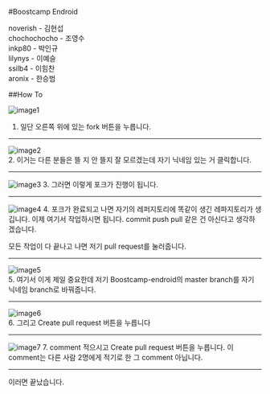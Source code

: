 #Boostcamp Endroid

noverish - 김현섭  
chochochocho - 조영수  
inkp80 - 박인규  
lilynys - 이예슬  
ssilb4 - 이힘찬  
aronix - 한승범  

##How To

![image1](https://raw.githubusercontent.com/Boostcamp-endroid/udacity/master/readme_images/0001.PNG)
1. 일단 오른쪽 위에 있는 fork 버튼을 누릅니다.




-----------------------------------------------------------------------------------------------------
![image2](https://raw.githubusercontent.com/Boostcamp-endroid/udacity/master/readme_images/0002.PNG)  
2. 이거는 다른 분들은 뜰 지 안 뜰지 잘 모르겠는데 자기 닉네임 있는 거 클릭합니다.




-----------------------------------------------------------------------------------------------------
![image3](https://raw.githubusercontent.com/Boostcamp-endroid/udacity/master/readme_images/0003.PNG)
3. 그러면 이렇게 포크가 진행이 됩니다.




-----------------------------------------------------------------------------------------------------
![image4](https://raw.githubusercontent.com/Boostcamp-endroid/udacity/master/readme_images/0004.PNG)
4. 포크가 완료되고 나면 자기의 레퍼지토리에 똑같이 생긴 레파지토리가 생깁니다. 이제 여기서 작업하시면 됩니다.
commit push pull 같은 건 아신다고 생각하겠습니다.

모든 작업이 다 끝나고 나면 저기 pull request를 눌러줍니다.




-----------------------------------------------------------------------------------------------------
![image5](https://raw.githubusercontent.com/Boostcamp-endroid/udacity/master/readme_images/0005.PNG)  
5. 여기서 이게 제일 중요한데 저기 Boostcamp-endroid의 master branch를 자기 닉네임 branch로 바꿔줍니다.




-----------------------------------------------------------------------------------------------------
![image6](https://raw.githubusercontent.com/Boostcamp-endroid/udacity/master/readme_images/0006.PNG)  
6. 그리고 Create pull request 버튼을 누릅니다




-----------------------------------------------------------------------------------------------------
![image7](https://raw.githubusercontent.com/Boostcamp-endroid/udacity/master/readme_images/0007.PNG)
7. comment 적으시고 Create pull request 버튼을 누릅니다.
이 comment는 다른 사람 2명에게 적기로 한 그 comment 아닙니다.




-----------------------------------------------------------------------------------------------------
이러면 끝났습니다.
